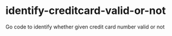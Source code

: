 # identify-creditcard-valid-or-not
Go code to identify whether given credit card number valid or not

